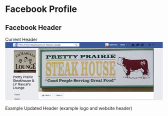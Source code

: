 # Facebook Profile

## Facebook Header

Current Header
![](facebook-header.jpg)

Example Updated Header (example logo and website header)




